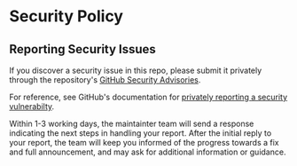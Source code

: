# Security Policy

## Reporting Security Issues

If you discover a security issue in this repo, please submit it privately through the repository's [GitHub Security Advisories](https://github.com/andreswebs/mcbox/security/advisories/new).

For reference, see GitHub's documentation for [privately reporting a security vulnerabilty](https://docs.github.com/en/code-security/security-advisories/guidance-on-reporting-and-writing-information-about-vulnerabilities/privately-reporting-a-security-vulnerability#privately-reporting-a-security-vulnerability).

Within 1-3 working days, the maintainter team will send a response indicating the next steps in handling your report. After the initial reply to your report, the team will keep you informed of the progress towards a fix and full announcement, and may ask for additional information or guidance.
